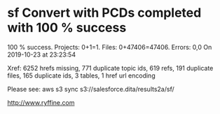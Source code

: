 # sf Convert with PCDs completed with 100 % success

100 % success. Projects: 0+1=1.  Files: 0+47406=47406. Errors: 0,0  On 2019-10-23 at 23:23:54

Xref: 6252 hrefs missing, 771 duplicate topic ids, 619 refs, 191 duplicate files, 165 duplicate ids, 3 tables, 1 href url encoding

Please see: aws s3 sync s3://salesforce.dita/results2a/sf/

http://www.ryffine.com
